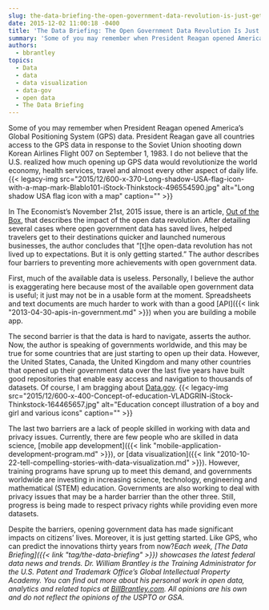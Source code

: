 ```yaml
---
slug: the-data-briefing-the-open-government-data-revolution-is-just-getting-started
date: 2015-12-02 11:00:18 -0400
title: 'The Data Briefing: The Open Government Data Revolution Is Just Getting Started'
summary: 'Some of you may remember when President Reagan opened America’s Global Positioning System (GPS) data. President Reagan gave all countries access to the GPS data in response to the Soviet Union shooting down Korean Airlines Flight 007 on September 1, 1983. I do not believe that the U.S. realized how much opening up GPS data'
authors:
  - bbrantley
topics:
  - Data
  - data
  - data visualization
  - data-gov
  - open data
  - The Data Briefing
---
```


Some of you may remember when President Reagan opened America’s Global Positioning System (GPS) data. President Reagan gave all countries access to the GPS data in response to the Soviet Union shooting down Korean Airlines Flight 007 on September 1, 1983. I do not believe that the U.S. realized how much opening up GPS data would revolutionize the world economy, health services, travel and almost every other aspect of daily life. {{< legacy-img src="2015/12/600-x-370-Long-shadow-USA-flag-icon-with-a-map-mark-Blablo101-iStock-Thinkstock-496554590.jpg" alt="Long shadow USA flag icon with a map" caption="" >}} 

In The Economist’s November 21st, 2015 issue, there is an article, <a href="http://www.economist.com/news/international/21678833-open-data-revolution-has-not-lived-up-expectations-it-only-getting" target="_blank">Out of the Box</a>, that describes the impact of the open data revolution. After detailing several cases where open government data has saved lives, helped travelers get to their destinations quicker and launched numerous businesses, the author concludes that “[t]he open-data revolution has not lived up to expectations. But it is only getting started.” The author describes four barriers to preventing more achievements with open government data.

First, much of the available data is useless. Personally, I believe the author is exaggerating here because most of the available open government data is useful; it just may not be in a usable form at the moment. Spreadsheets and text documents are much harder to work with than a good [API]({{< link "2013-04-30-apis-in-government.md" >}}) when you are building a mobile app.

The second barrier is that the data is hard to navigate, asserts the author. Now, the author is speaking of governments worldwide, and this may be true for some countries that are just starting to open up their data. However, the United States, Canada, the United Kingdom and many other countries that opened up their government data over the last five years have built good repositories that enable easy access and navigation to thousands of datasets. Of course, I am bragging about <a href="http://www.data.gov/" target="_blank">Data.gov</a>. {{< legacy-img src="2015/12/600-x-400-Concept-of-education-VLADGRIN-iStock-Thinkstock-164465657.jpg" alt="Education concept illustration of a boy and girl and various icons" caption="" >}} 

The last two barriers are a lack of people skilled in working with data and privacy issues. Currently, there are few people who are skilled in data science, [mobile app development]({{< link "mobile-application-development-program.md" >}}), or [data visualization]({{< link "2010-10-22-tell-compelling-stories-with-data-visualization.md" >}}). However, training programs have sprung up to meet this demand, and governments worldwide are investing in increasing science, technology, engineering and mathematical (STEM) education. Governments are also working to deal with privacy issues that may be a harder barrier than the other three. Still, progress is being made to respect privacy rights while providing even more datasets.

Despite the barriers, opening government data has made significant impacts on citizens’ lives. Moreover, it is just getting started. Like GPS, who can predict the innovations thirty years from now?_Each week, [The Data Briefing]({{< link "tag/the-data-briefing" >}}) showcases the latest federal data news and trends._
_Dr. William Brantley is the Training Administrator for the U.S. Patent and Trademark Office’s Global Intellectual Property Academy. You can find out more about his personal work in open data, analytics and related topics at <a href="http://billbrantley.com" target="_blank">BillBrantley.com</a>. All opinions are his own and do not reflect the opinions of the USPTO or GSA._